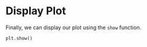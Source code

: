 # Display Plot

Finally, we can display our plot using the `show` function.

```python
plt.show()
```

